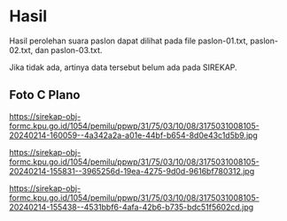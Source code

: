 # Hasil

Hasil perolehan suara paslon dapat dilihat pada file paslon-01.txt, paslon-02.txt, dan paslon-03.txt.

Jika tidak ada, artinya data tersebut belum ada pada SIREKAP.

## Foto C Plano

https://sirekap-obj-formc.kpu.go.id/1054/pemilu/ppwp/31/75/03/10/08/3175031008105-20240214-160059--4a342a2a-a01e-44bf-b654-8d0e43c1d5b9.jpg

https://sirekap-obj-formc.kpu.go.id/1054/pemilu/ppwp/31/75/03/10/08/3175031008105-20240214-155831--3965256d-19ea-4275-9d0d-9616bf780312.jpg

https://sirekap-obj-formc.kpu.go.id/1054/pemilu/ppwp/31/75/03/10/08/3175031008105-20240214-155438--4531bbf6-4afa-42b6-b735-bdc51f5602cd.jpg
